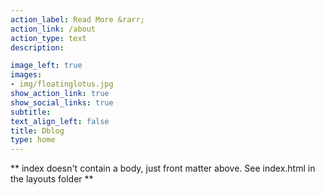 ```yaml
---
action_label: Read More &rarr;
action_link: /about
action_type: text
description: 

image_left: true
images:
- img/floatinglotus.jpg
show_action_link: true
show_social_links: true
subtitle:
text_align_left: false
title: Dblog
type: home
---
```


** index doesn't contain a body, just front matter above.
See index.html in the layouts folder **
